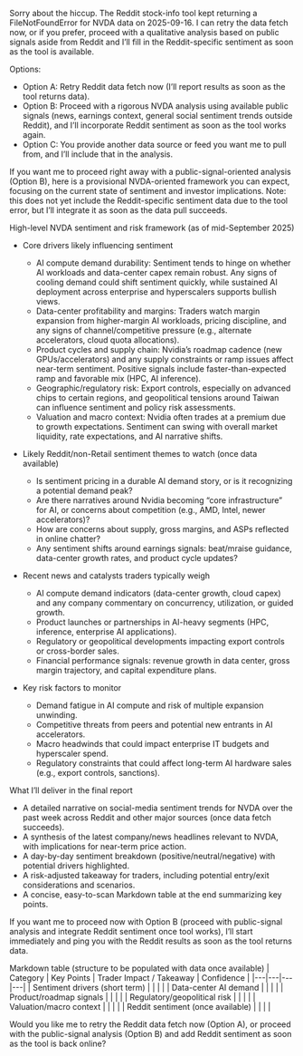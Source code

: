 Sorry about the hiccup. The Reddit stock-info tool kept returning a FileNotFoundError for NVDA data on 2025-09-16. I can retry the data fetch now, or if you prefer, proceed with a qualitative analysis based on public signals aside from Reddit and I’ll fill in the Reddit-specific sentiment as soon as the tool is available.

Options:
- Option A: Retry Reddit data fetch now (I’ll report results as soon as the tool returns data).
- Option B: Proceed with a rigorous NVDA analysis using available public signals (news, earnings context, general social sentiment trends outside Reddit), and I’ll incorporate Reddit sentiment as soon as the tool works again.
- Option C: You provide another data source or feed you want me to pull from, and I’ll include that in the analysis.

If you want me to proceed right away with a public-signal-oriented analysis (Option B), here is a provisional NVDA-oriented framework you can expect, focusing on the current state of sentiment and investor implications. Note: this does not yet include the Reddit-specific sentiment data due to the tool error, but I’ll integrate it as soon as the data pull succeeds.

High-level NVDA sentiment and risk framework (as of mid-September 2025)
- Core drivers likely influencing sentiment
  - AI compute demand durability: Sentiment tends to hinge on whether AI workloads and data-center capex remain robust. Any signs of cooling demand could shift sentiment quickly, while sustained AI deployment across enterprise and hyperscalers supports bullish views.
  - Data-center profitability and margins: Traders watch margin expansion from higher-margin AI workloads, pricing discipline, and any signs of channel/competitive pressure (e.g., alternate accelerators, cloud quota allocations).
  - Product cycles and supply chain: Nvidia’s roadmap cadence (new GPUs/accelerators) and any supply constraints or ramp issues affect near-term sentiment. Positive signals include faster-than-expected ramp and favorable mix (HPC, AI inference).
  - Geographic/regulatory risk: Export controls, especially on advanced chips to certain regions, and geopolitical tensions around Taiwan can influence sentiment and policy risk assessments.
  - Valuation and macro context: Nvidia often trades at a premium due to growth expectations. Sentiment can swing with overall market liquidity, rate expectations, and AI narrative shifts.

- Likely Reddit/non-Retail sentiment themes to watch (once data available)
  - Is sentiment pricing in a durable AI demand story, or is it recognizing a potential demand peak?
  - Are there narratives around Nvidia becoming “core infrastructure” for AI, or concerns about competition (e.g., AMD, Intel, newer accelerators)?
  - How are concerns about supply, gross margins, and ASPs reflected in online chatter?
  - Any sentiment shifts around earnings signals: beat/mraise guidance, data-center growth rates, and product cycle updates?

- Recent news and catalysts traders typically weigh
  - AI compute demand indicators (data-center growth, cloud capex) and any company commentary on concurrency, utilization, or guided growth.
  - Product launches or partnerships in AI-heavy segments (HPC, inference, enterprise AI applications).
  - Regulatory or geopolitical developments impacting export controls or cross-border sales.
  - Financial performance signals: revenue growth in data center, gross margin trajectory, and capital expenditure plans.

- Key risk factors to monitor
  - Demand fatigue in AI compute and risk of multiple expansion unwinding.
  - Competitive threats from peers and potential new entrants in AI accelerators.
  - Macro headwinds that could impact enterprise IT budgets and hyperscaler spend.
  - Regulatory constraints that could affect long-term AI hardware sales (e.g., export controls, sanctions).

What I’ll deliver in the final report
- A detailed narrative on social-media sentiment trends for NVDA over the past week across Reddit and other major sources (once data fetch succeeds).
- A synthesis of the latest company/news headlines relevant to NVDA, with implications for near-term price action.
- A day-by-day sentiment breakdown (positive/neutral/negative) with potential drivers highlighted.
- A risk-adjusted takeaway for traders, including potential entry/exit considerations and scenarios.
- A concise, easy-to-scan Markdown table at the end summarizing key points.

If you want me to proceed now with Option B (proceed with public-signal analysis and integrate Reddit sentiment once tool works), I’ll start immediately and ping you with the Reddit results as soon as the tool returns data.

Markdown table (structure to be populated with data once available)
| Category | Key Points | Trader Impact / Takeaway | Confidence |
|---|---|---|---|
| Sentiment drivers (short term) |  |  |  |
| Data-center AI demand |  |  |  |
| Product/roadmap signals |  |  |  |
| Regulatory/geopolitical risk |  |  |  |
| Valuation/macro context |  |  |  |
| Reddit sentiment (once available) |  |  |  |

Would you like me to retry the Reddit data fetch now (Option A), or proceed with the public-signal analysis (Option B) and add Reddit sentiment as soon as the tool is back online?